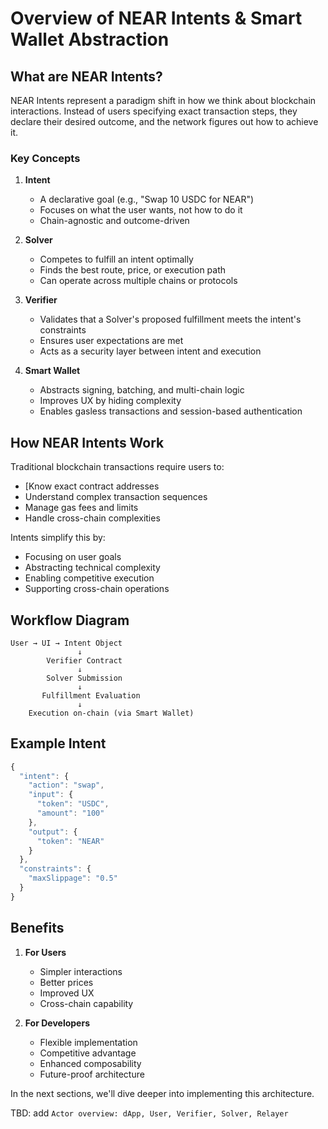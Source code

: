 # Overview of NEAR Intents & Smart Wallet Abstraction

## What are NEAR Intents?

NEAR Intents represent a paradigm shift in how we think about blockchain interactions. Instead of users specifying exact transaction steps, they declare their desired outcome, and the network figures out how to achieve it.

### Key Concepts

1. **Intent**
   - A declarative goal (e.g., "Swap 10 USDC for NEAR")
   - Focuses on what the user wants, not how to do it
   - Chain-agnostic and outcome-driven

2. **Solver**
   - Competes to fulfill an intent optimally
   - Finds the best route, price, or execution path
   - Can operate across multiple chains or protocols

3. **Verifier**
   - Validates that a Solver's proposed fulfillment meets the intent's constraints
   - Ensures user expectations are met
   - Acts as a security layer between intent and execution

4. **Smart Wallet**
   - Abstracts signing, batching, and multi-chain logic
   - Improves UX by hiding complexity
   - Enables gasless transactions and session-based authentication

## How NEAR Intents Work

Traditional blockchain transactions require users to:
- [Know exact contract addresses
- Understand complex transaction sequences
- Manage gas fees and limits
- Handle cross-chain complexities

Intents simplify this by:
- Focusing on user goals
- Abstracting technical complexity
- Enabling competitive execution
- Supporting cross-chain operations

## Workflow Diagram

```
User → UI → Intent Object
               ↓
        Verifier Contract
               ↓
        Solver Submission
               ↓
       Fulfillment Evaluation
               ↓
    Execution on-chain (via Smart Wallet)
```

## Example Intent

```javascript
{
  "intent": {
    "action": "swap",
    "input": {
      "token": "USDC",
      "amount": "100"
    },
    "output": {
      "token": "NEAR"
    }
  },
  "constraints": {
    "maxSlippage": "0.5"
  }
}
```

## Benefits

1. **For Users**
   - Simpler interactions
   - Better prices
   - Improved UX
   - Cross-chain capability

2. **For Developers**
   - Flexible implementation
   - Competitive advantage
   - Enhanced composability
   - Future-proof architecture

In the next sections, we'll dive deeper into implementing this architecture.

TBD: add `Actor overview: dApp, User, Verifier, Solver, Relayer`